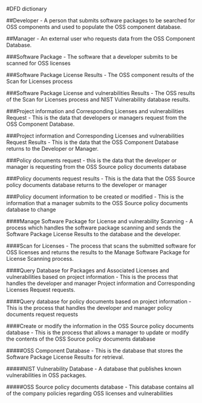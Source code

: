 #DFD dictionary

##Developer - A person that submits software packages to be searched for OSS components and used to populate the OSS component database.

##Manager - An external user who requests data from the OSS Component Database.

###Software Package - The software that a developer submits to be scanned for OSS licenses

###Software Package License Results - The OSS component results of the Scan for Licenses process

###Software Package License and vulnerabilities Results - The OSS results of the Scan for Licenses process and NIST Vulnerability database results.

###Project information and Corresponding Licenses and vulnerabilities Request - This is the data that developers or managers request from the OSS Component Database.

###Project information and Corresponding Licenses and vulnerabilities Request Results - This is the data that the OSS Component Database returns to the Developer or Manager.

###Policy documents request - this is the data that the developer or manager is requesting from the OSS Source policy documents database

###Policy documents request results  - This is the data that the OSS Source policy documents database returns to the developer or manager

###Policy document information to be created or modified - This is the information that a manager submits to the OSS Source policy documents database to change

####Manage Software Package for License and vulnerability Scanning - A process which handles the software package scanning and sends the Software Package License Results to the database and the developer.

####Scan for Licenses - The process that scans the submitted software for OSS licenses and returns the results to the Manage Software Package for License Scanning process.

####Query Database for Packages and Associated Licenses and vulnerabilities based on project information - This is the process that handles the developer and manager Project information and Corresponding Licenses Request requests.

####Query database for policy documents based on project information - This is the process that handles the developer and manager policy documents request requests

####Create or modify the information in the OSS Source policy documents database - This is the process that allows a manager to update or modify the contents of the OSS Source policy documents database 

#####OSS Component Database - This is the database that stores the Software Package License Results for retrieval.

#####NIST Vulnerability Database - A database that publishes known vulnerabilities in OSS packages.

#####OSS Source policy documents database - This database contains all of the company policies regarding OSS licenses and vulnerabilities



